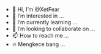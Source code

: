 - 👋 Hi, I’m @XetFear
- 👀 I’m interested in ...
- 🌱 I’m currently learning ...
- 💞️ I’m looking to collaborate on ...
- 📫 How to reach me ...
- 🔥 Mengkece bang ...
<!---
XetFear/XetFear is a ✨ special ✨ repository because its `README.md` (this file) appears on your GitHub profile.
You can click the Preview link to take a look at your changes.
--->
